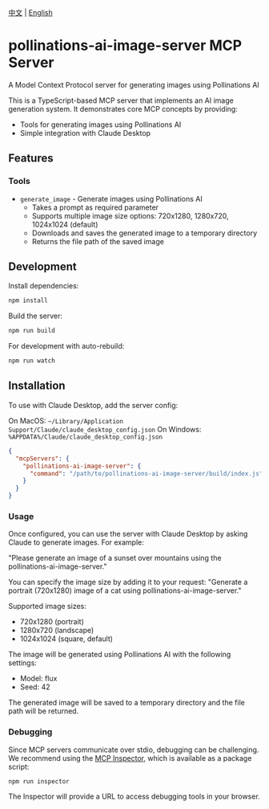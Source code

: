 [中文](README_zh.md) | [English](README.md)

# pollinations-ai-image-server MCP Server

A Model Context Protocol server for generating images using Pollinations AI

This is a TypeScript-based MCP server that implements an AI image generation system. It demonstrates core MCP concepts by providing:

- Tools for generating images using Pollinations AI
- Simple integration with Claude Desktop

## Features

### Tools
- `generate_image` - Generate images using Pollinations AI
  - Takes a prompt as required parameter
  - Supports multiple image size options: 720x1280, 1280x720, 1024x1024 (default)
  - Downloads and saves the generated image to a temporary directory
  - Returns the file path of the saved image

## Development

Install dependencies:
```bash
npm install
```

Build the server:
```bash
npm run build
```

For development with auto-rebuild:
```bash
npm run watch
```

## Installation

To use with Claude Desktop, add the server config:

On MacOS: `~/Library/Application Support/Claude/claude_desktop_config.json`
On Windows: `%APPDATA%/Claude/claude_desktop_config.json`

```json
{
  "mcpServers": {
    "pollinations-ai-image-server": {
      "command": "/path/to/pollinations-ai-image-server/build/index.js"
    }
  }
}
```

### Usage

Once configured, you can use the server with Claude Desktop by asking Claude to generate images. For example:

"Please generate an image of a sunset over mountains using the pollinations-ai-image-server."

You can specify the image size by adding it to your request:
"Generate a portrait (720x1280) image of a cat using pollinations-ai-image-server."

Supported image sizes:
- 720x1280 (portrait)
- 1280x720 (landscape)
- 1024x1024 (square, default)

The image will be generated using Pollinations AI with the following settings:
- Model: flux
- Seed: 42

The generated image will be saved to a temporary directory and the file path will be returned.

### Debugging

Since MCP servers communicate over stdio, debugging can be challenging. We recommend using the [MCP Inspector](https://github.com/modelcontextprotocol/inspector), which is available as a package script:

```bash
npm run inspector
```

The Inspector will provide a URL to access debugging tools in your browser.
